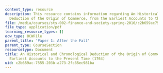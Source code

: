 ```yaml
---
content_type: resource
description: This resource contains information regarding An Historical and Chronological
  Deduction of the Origin of Commerce, from the Earliest Accounts to the Present Time.
file: /media/courses/sts-002-finance-and-society-spring-2016/c2b659ac7555203ba2732fc35ec981ba_MITSTS_002S16_Anderson.pdf
file_type: application/pdf
learning_resource_types: []
ocw_type: OCWFile
parent_title: 'Paper 1: After the Fall'
parent_type: CourseSection
resourcetype: Document
title: An Historical and Chronological Deduction of the Origin of Commerce, from the
  Earliest Accounts to the Present Time (1764)
uid: c2b659ac-7555-203b-a273-2fc35ec981ba
---
```

